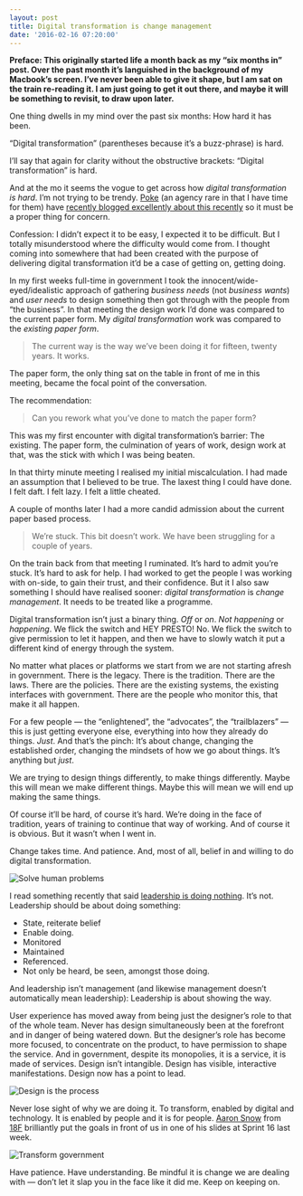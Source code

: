 ```yaml
---
layout: post
title: Digital transformation is change management
date: '2016-02-16 07:20:00'
---
```


**Preface: This originally started life a month back as my “six months in” post. Over the past month it’s languished in the background of my Macbook’s screen. I’ve never been able to give it shape, but I am sat on the train re-reading it. I am just going to get it out there, and maybe it will be something to revisit, to draw upon later.**

One thing dwells in my mind over the past six months: How hard it has been.

“Digital transformation” (parentheses because it’s a buzz-phrase) is hard.

I’ll say that again for clarity without the obstructive brackets: “Digital transformation” is hard.

And at the mo it seems the vogue to get across how *digital transformation is hard*. I’m not trying to be trendy. [Poke](http://pokelondon.com) (an agency rare in that I have time for them) have [recently blogged excellently about this recently](http://pokelondon.com/thoughts/most-contagious-2015/) so it must be a proper thing for concern.

Confession: I didn’t expect it to be easy, I expected it to be difficult. But I totally misunderstood where the difficulty would come from. I thought coming into somewhere that had been created with the purpose of delivering digital transformation it’d be a case of getting on, getting doing.

In my first weeks full-time in government I took the innocent/wide-eyed/idealistic approach of gathering *business needs* (not *business wants*) and *user needs* to design something then got through with the people from “the business”. In that meeting the design work I’d done was compared to the current paper form. My *digital transformation* work was compared to the *existing paper form*.

> The current way is the way we’ve been doing it for fifteen, twenty years. It works.

The paper form, the only thing sat on the table in front of me in this meeting, became the focal point of the conversation.

The recommendation:

> Can you rework what you’ve done to match the paper form?

This was my first encounter with digital transformation’s barrier: The existing. The paper form, the culmination of years of work, design work at that, was the stick with which I was being beaten.

In that thirty minute meeting I realised my initial miscalculation. I had made an assumption that I believed to be true. The laxest thing I could have done. I felt daft. I felt lazy. I felt a little cheated.

A couple of months later I had a more candid admission about the current paper based process.

> We’re stuck. This bit doesn’t work. We have been struggling for a couple of years.

On the train back from that meeting I ruminated. It’s hard to admit you’re stuck. It’s hard to ask for help. I had worked to get the people I was working with on-side, to gain their trust, and their confidence. But it I also saw something I should have realised sooner: *digital transformation* is *change management*. It needs to be treated like a programme.

Digital transformation isn’t just a binary thing. *Off* or *on*. *Not happening* or *happening*. We flick the switch and HEY PRESTO! No. We flick the switch to give permission to let it happen, and then we have to slowly watch it put a different kind of energy through the system.

No matter what places or platforms we start from we are not starting afresh in government. There is the legacy. There is the tradition. There are the laws. There are the policies. There are the existing systems, the existing interfaces with government. There are the people who monitor this, that make it all happen.

For a few people — the “enlightened”, the “advocates”, the “trailblazers” — this is just getting everyone else, everything into how they already do things. *Just*. And that’s the pinch: It’s about change, changing the established order, changing the mindsets of how we go about things. It’s anything but *just*.

We are trying to design things differently, to make things differently. Maybe this will mean we make different things. Maybe this will mean we will end up making the same things.

Of course it’ll be hard, of course it’s hard. We’re doing in the face of tradition, years of training to continue that way of working. And of course it is obvious. But it wasn’t when I went in.

Change takes time. And patience. And, most of all, belief in and willing to do digital transformation.

![Solve human problems](/content/images/2016/02/solve-human-problems.jpeg)

I read something recently that said [leadership is doing nothing](http://adage.com/article/guest-columnists/a-great-brand-leader-absolutely/302548/). It’s not. Leadership should be about doing something:

- State, reiterate belief
- Enable doing.
- Monitored
- Maintained
- Referenced.
- Not only be heard, be seen, amongst those doing.

And leadership isn’t management (and likewise management doesn’t automatically mean leadership): Leadership is about showing the way.

User experience has moved away from being just the designer’s role to that of the whole team. Never has design simultaneously been at the forefront and in danger of being watered down. But the designer’s role has become more focused, to concentrate on the product, to have permission to shape the service. And in government, despite its monopolies, it is a service, it is made of services. Design isn’t intangible. Design has visible, interactive manifestations. Design now has a point to lead.

![Design is the process](/content/images/2016/02/design-is-the-process-1.jpeg)

Never lose sight of why we are doing it. To transform, enabled by digital and technology. It is enabled by people and it is for people. [Aaron Snow](https://twitter.com/aaronsnow) from [18F](http://18f.gsa.gov) brilliantly put the goals in front of us in one of his slides at Sprint 16 last week.

![Transform government](/content/images/2016/02/transform.jpeg)

Have patience. Have understanding. Be mindful it is change we are dealing with — don’t let it slap you in the face like it did me. Keep on keeping on.
